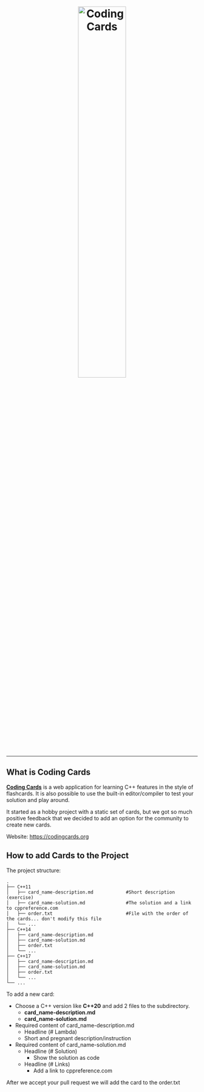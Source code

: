 <h1 align="center">
    <img align="center" alt="Coding Cards" width="50%" src="https://codingcards.org/static/img/logo/Coding_Cards_Logo_and_Text.svg" />
</h1>

--------

## What is Coding Cards 

**[Coding Cards](https://codingcards.org)** is a web application for learning C++ features in the style of flashcards.
It is also possible to use the built-in editor/compiler to test your solution and play around.

It started as a hobby project with a static set of cards, but we got so much positive feedback that we decided to add an option for the community to create new cards.  


Website: https://codingcards.org


## How to add Cards to the Project
The project structure:

    .
    ├── C++11
    │   ├── card_name-description.md            #Short description (exercise)
    │   ├── card_name-solution.md               #The solution and a link to cppreference.com
    │   ├── order.txt                           #File with the order of the cards... don't modify this file
    │   └── ...
    ├── C++14                   
    │   ├── card_name-description.md          
    │   ├── card_name-solution.md         
    │   ├── order.txt         
    │   └── ...
    ├── C++17                   
    │   ├── card_name-description.md          
    │   ├── card_name-solution.md         
    │   ├── order.txt         
    │   └── ...             
    └── ...

To add a new card:
 
  * Choose a C++ version like **C++20** and add 2 files to the subdirectory.
    * **card_name-description.md** 
    * **card_name-solution.md**
  * Required content of card_name-description.md
    * Headline (# Lambda)
    * Short and pregnant description/instruction
  * Required content of card_name-solution.md
    * Headline (# Solution)
        * Show the solution as code 
    * Headline (# Links)
        * Add a link to cppreference.com
 
After we accept your pull request we will add the card to the order.txt
